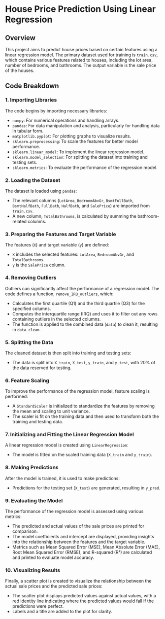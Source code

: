 # House Price Prediction Using Linear Regression

## Overview
This project aims to predict house prices based on certain features using a linear regression model. The primary dataset used for training is `train.csv`, which contains various features related to houses, including the lot area, number of bedrooms, and bathrooms. The output variable is the sale price of the houses.

## Code Breakdown

### 1. Importing Libraries
The code begins by importing necessary libraries:
- `numpy`: For numerical operations and handling arrays.
- `pandas`: For data manipulation and analysis, particularly for handling data in tabular form.
- `matplotlib.pyplot`: For plotting graphs to visualize results.
- `sklearn.preprocessing`: To scale the features for better model performance.
- `sklearn.linear_model`: To implement the linear regression model.
- `sklearn.model_selection`: For splitting the dataset into training and testing sets.
- `sklearn.metrics`: To evaluate the performance of the regression model.

### 2. Loading the Dataset
The dataset is loaded using `pandas`:
- The relevant columns (`LotArea`, `BedroomAbvGr`, `BsmtFullBath`, `BsmtHalfBath`, `FullBath`, `HalfBath`, and `SalePrice`) are imported from `train.csv`.
- A new column, `TotalBathrooms`, is calculated by summing the bathroom-related columns.

### 3. Preparing the Features and Target Variable
The features (`X`) and target variable (`y`) are defined:
- `X` includes the selected features: `LotArea`, `BedroomAbvGr`, and `TotalBathrooms`.
- `y` is the `SalePrice` column.

### 4. Removing Outliers
Outliers can significantly affect the performance of a regression model. The code defines a function, `remove_IRQ_outliers`, which:
- Calculates the first quartile (Q1) and the third quartile (Q3) for the specified columns.
- Computes the interquartile range (IRQ) and uses it to filter out any rows containing outliers in the selected columns.
- The function is applied to the combined data (`data`) to clean it, resulting in `data_clean`.

### 5. Splitting the Data
The cleaned dataset is then split into training and testing sets:
- The data is split into `X_train`, `X_test`, `y_train`, and `y_test`, with 20% of the data reserved for testing.

### 6. Feature Scaling
To improve the performance of the regression model, feature scaling is performed:
- A `StandardScaler` is initialized to standardize the features by removing the mean and scaling to unit variance.
- The scaler is fit on the training data and then used to transform both the training and testing data.

### 7. Initializing and Fitting the Linear Regression Model
A linear regression model is created using `LinearRegression`:
- The model is fitted on the scaled training data (`X_train` and `y_train`).

### 8. Making Predictions
After the model is trained, it is used to make predictions:
- Predictions for the testing set (`X_test`) are generated, resulting in `y_pred`.

### 9. Evaluating the Model
The performance of the regression model is assessed using various metrics:
- The predicted and actual values of the sale prices are printed for comparison.
- The model coefficients and intercept are displayed, providing insights into the relationship between the features and the target variable.
- Metrics such as Mean Squared Error (MSE), Mean Absolute Error (MAE), Root Mean Squared Error (RMSE), and R-squared (R²) are calculated and printed to evaluate model accuracy.

### 10. Visualizing Results
Finally, a scatter plot is created to visualize the relationship between the actual sale prices and the predicted sale prices:
- The scatter plot displays predicted values against actual values, with a red identity line indicating where the predicted values would fall if the predictions were perfect.
- Labels and a title are added to the plot for clarity.
